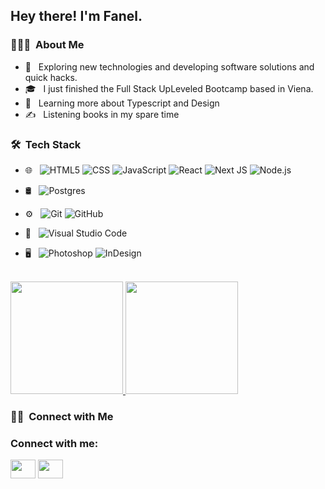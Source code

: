 
<h2> Hey there! I'm Fanel.</h2>

<h3> 👨🏻‍💻 &nbsp;About Me </h3>

- 🤔 &nbsp; Exploring new technologies and developing software solutions and quick hacks.
- 🎓 &nbsp; I just finished the Full Stack UpLeveled Bootcamp based in Viena.
- 🌱 &nbsp; Learning more about Typescript and  Design 
- ✍️ &nbsp; Listening books in my spare time

<h3> 🛠 &nbsp;Tech Stack</h3>

- 🌐 &nbsp;
  ![HTML5](https://img.shields.io/badge/-HTML5-333333?style=flat&logo=HTML5)
  ![CSS](https://img.shields.io/badge/-CSS-333333?style=flat&logo=CSS3&logoColor=1572B6)
  ![JavaScript](https://img.shields.io/badge/-JavaScript-333333?style=flat&logo=javascript)
  ![React](https://img.shields.io/badge/-React-333333?style=flat&logo=react)
	![Next JS](https://img.shields.io/badge/Next-black?style=flat&logo=next.js&logoColor=white)
  ![Node.js](https://img.shields.io/badge/-Node.js-333333?style=flat&logo=node.js)

- 🛢 &nbsp;
  ![Postgres](https://img.shields.io/badge/postgres-%23316192.svg?style=flat&logo=postgresql&logoColor=white)
- ⚙️ &nbsp;
  ![Git](https://img.shields.io/badge/-Git-333333?style=flat&logo=git)
  ![GitHub](https://img.shields.io/badge/-GitHub-333333?style=flat&logo=github)
 
- 🔧 &nbsp;
  ![Visual Studio Code](https://img.shields.io/badge/-Visual%20Studio%20Code-333333?style=flat&logo=visual-studio-code&logoColor=007ACC)
 
- 🖥 &nbsp;
  ![Photoshop](https://img.shields.io/badge/-Photoshop-333333?style=flat&logo=adobe-photoshop)
  ![InDesign](https://img.shields.io/badge/-InDesign-333333?style=flat&logo=adobe-indesign)

<br/>

<a href="https://github.com/Fanel99">
  <img height="180em" src="https://github-readme-stats.vercel.app/api?username=Fanel99&theme=buefy&show_icons=true" />
  <img height="180em" src="https://github-readme-stats.vercel.app/api/top-langs/?username=Fanel99&theme=buefy&layout=compact" />
</a>

<br/>

<h3> 🤝🏻 &nbsp;Connect with Me </h3>


<h3 align="left">Connect with me:</h3>
<p align="left">

<a href="https://www.linkedin.com/in/fanel-secara/" target="blank"><img align="center" src="https://cdn.jsdelivr.net/npm/simple-icons@3.0.1/icons/linkedin.svg" alt="" height="30" width="40" /></a>
<a href="https://www.instagram.com/fanelsecara/" target="blank"><img align="center" src="https://cdn.jsdelivr.net/npm/simple-icons@3.0.1/icons/instagram.svg" alt="" height="30" width="40" /></a>

